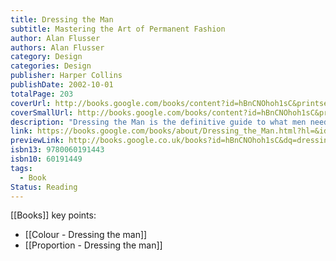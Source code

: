 ```yaml
---
title: Dressing the Man
subtitle: Mastering the Art of Permanent Fashion
author: Alan Flusser
authors: Alan Flusser
category: Design
categories: Design
publisher: Harper Collins
publishDate: 2002-10-01
totalPage: 203
coverUrl: http://books.google.com/books/content?id=hBnCNOhoh1sC&printsec=frontcover&img=1&zoom=1&source=gbs_api
coverSmallUrl: http://books.google.com/books/content?id=hBnCNOhoh1sC&printsec=frontcover&img=1&zoom=5&source=gbs_api
description: "Dressing the Man is the definitive guide to what men need to know in order to dress well and look stylish without becoming fashion victims. Alan Flusser's name is synonymous with taste and style. With his new book, he combines his encyclopedic knowledge of men's clothes with his signature wit and elegance to address the fundamental paradox of modern men's fashion: Why, after men today have spent more money on clothes than in any other period of history, are there fewer well-dressed men than at any time ever before? According to Flusser, dressing well is not all that difficult, the real challenge lies in being able to acquire the right personalized instruction. Dressing well pivots on two pillars -- proportion and color. Flusser believes that &quot;Permanent Fashionability,&quot; both his promise and goal for the reader, starts by being accountable to a personal set of physical trademarks and not to any kind of random, seasonally served-up collection of fashion flashes. Unlike fashion, which is obliged to change each season, the face's shape, the neck's height, the shoulder's width, the arm's length, the torso's structure, and the foot's size remain fairly constant over time. Once a man learns how to adapt the fundamentals of permanent fashion to his physique and complexion, he's halfway home. Taking the reader through each major clothing classification step-by-step, this user-friendly guide helps you apply your own specifics to a series of dressing options, from business casual and formalwear to pattern-on-pattern coordination, or how to choose the most flattering clothing silhouette for your body type and shirt collar for your face. A man's physical traits represent his individual road map, and the quickest route toward forging an enduring style of dress is through exposure to the legendary practitioners of this rare masculine art. Flusser has assembled the largest andmost diverse collection of stylishly mantled men ever found in one book. Many never-before-seen vintage photographs from the era of Cary Grant, Tyrone Power, and Fred Astaire are employed to help illustrate the range and diversity of authentic men's fashion. Dressing the Man's sheer magnitude of options will enable the reader to expand both the grammar and verbiage of his permanent-fashion vocabulary. For those men hoping to find sartorial fulfillment somewhere down the road, tethering their journey to the mind-set of permanent fashion will deliver them earlier rather than later in life."
link: https://books.google.com/books/about/Dressing_the_Man.html?hl=&id=hBnCNOhoh1sC
previewLink: http://books.google.co.uk/books?id=hBnCNOhoh1sC&dq=dressing+the+man+mastering+the+art+of+permanent+fashion&hl=&as_pt=BOOKS&cd=1&source=gbs_api
isbn13: 9780060191443
isbn10: 60191449
tags:
  - Book
Status: Reading
---
```

[[Books]]
key points: 
- [[Colour - Dressing the man]]
- [[Proportion - Dressing the man]]
